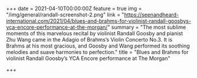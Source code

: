 +++
date = 2021-04-10T00:00:00Z
feature = true
img = "/img/general/randall-screenshot-2.png"
link = "https://seenandheard-international.com/2021/04/blues-and-brahms-for-violinist-randall-goosbys-yca-encore-performance-at-the-morgan/"
summary = "The most sublime moments of this marvelous recital by violinist Randall Goosby and pianist Zhu Wang came in the Adagio of Brahms’s Violin Concerto No.3. It is Brahms at his most gracious, and Goosby and Wang performed its soothing melodies and suave harmonies to perfection."
title = "Blues and Brahms for violinist Randall Goosby’s YCA Encore performance at The Morgan"

+++
